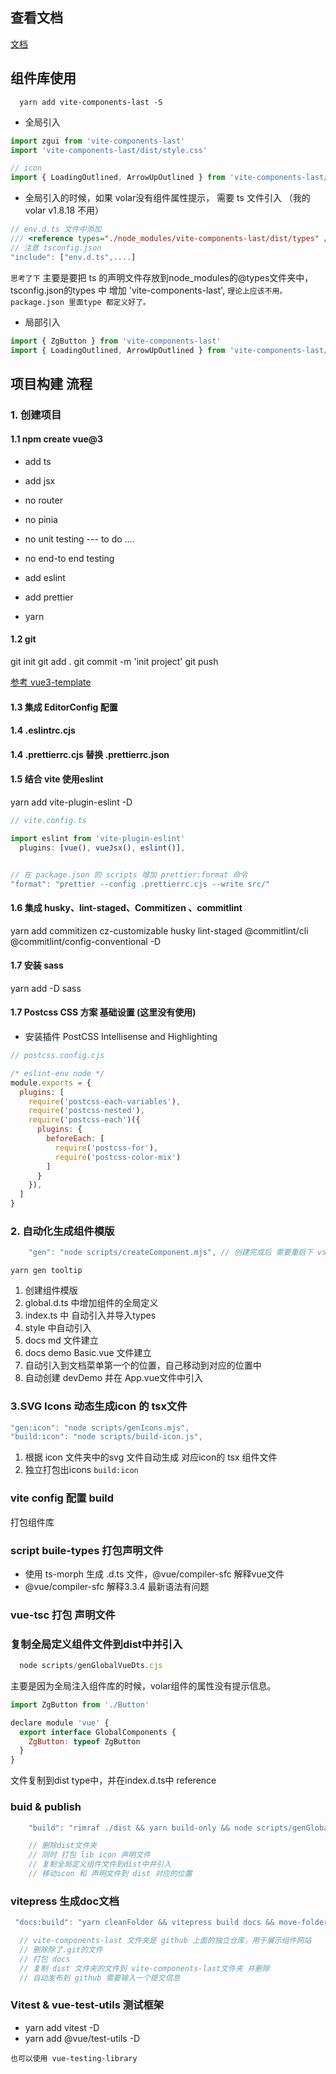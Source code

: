 ## 查看文档
[文档](https://ryanlyc.github.io/vite-components-last/components/button)

## 组件库使用
```shell
  yarn add vite-components-last -S
```
- 全局引入
```js
import zgui from 'vite-components-last'
import 'vite-components-last/dist/style.css'

// icon
import { LoadingOutlined, ArrowUpOutlined } from 'vite-components-last/icon'
```
- 全局引入的时候，如果 volar没有组件属性提示， 需要 ts 文件引入 （我的volar v1.8.18 不用）
```js
// env.d.ts 文件中添加
/// <reference types="./node_modules/vite-components-last/dist/types" />
// 注意 tsconfig.json
"include": ["env.d.ts",....]

```
`思考了下` 主要是要把 ts 的声明文件存放到node_modules的@types文件夹中， tsconfig.json的types 中 增加 'vite-components-last',
`理论上应该不用。package.json 里面type 都定义好了。`

- 局部引入
```js
import { ZgButton } from 'vite-components-last'
import { LoadingOutlined, ArrowUpOutlined } from 'vite-components-last/icon'
```



## 项目构建 流程
### 1. 创建项目 

#### 1.1 npm create vue@3

* add ts
* add jsx
* no router
* no pinia
* no unit testing --- to do ....
* no end-to end testing
* add eslint
* add prettier

* yarn

#### 1.2 git
git init
git add .
git commit -m 'init project'
git push

[参考 vue3-template](https://github.com/RyanLYC/vue3-template)

#### 1.3 集成 EditorConfig 配置
#### 1.4 .eslintrc.cjs
#### 1.4 .prettierrc.cjs 替换 .prettierrc.json
#### 1.5 结合 vite 使用eslint
yarn add vite-plugin-eslint -D

```ts
// vite.config.ts

import eslint from 'vite-plugin-eslint'
  plugins: [vue(), vueJsx(), eslint()],


// 在 package.json 的 scripts 增加 prettier:format 命令  
"format": "prettier --config .prettierrc.cjs --write src/"   

```

#### 1.6  集成 husky、lint-staged、Commitizen 、commitlint
yarn add commitizen cz-customizable husky lint-staged @commitlint/cli @commitlint/config-conventional -D 


#### 1.7 安装 sass
yarn add -D sass  
#### 1.7 Postcss CSS 方案 基础设置 (这里没有使用)
* 安装插件 PostCSS Intellisense and Highlighting

```js
// postcss.config.cjs

/* eslint-env node */
module.exports = {
  plugins: [
    require('postcss-each-variables'),
    require('postcss-nested'),
    require('postcss-each')({
      plugins: {
        beforeEach: [
          require('postcss-for'),
          require('postcss-color-mix')
        ]
      }
    }),
  ]
}
```

### 2. 自动化生成组件模版
```js
    "gen": "node scripts/createComponent.mjs", // 创建完成后 需要重启下 vscode， 否则很多类型提示错误 ，甚至vue文件都没有代码提示
```
`yarn gen tooltip`

1. 创建组件模版 
2. global.d.ts 中增加组件的全局定义
3. index.ts 中 自动引入并导入types
4. style 中自动引入
5. docs md 文件建立
6. docs demo Basic.vue 文件建立
7. 自动引入到文档菜单第一个的位置，自己移动到对应的位置中
8. 自动创建 devDemo 并在 App.vue文件中引入 

### 3.SVG Icons 动态生成icon 的 tsx文件
```js
"gen:icon": "node scripts/genIcons.mjs",
"build:icon": "node scripts/build-icon.js",
```
1. 根据 icon 文件夹中的svg 文件自动生成 对应icon的 tsx 组件文件
2. 独立打包出icons `build:icon`

### vite config 配置 build
打包组件库

### script buile-types 打包声明文件 
 * 使用 ts-morph 生成 .d.ts 文件，@vue/compiler-sfc 解释vue文件
 * @vue/compiler-sfc 解释3.3.4 最新语法有问题 

### vue-tsc 打包 声明文件

### 复制全局定义组件文件到dist中并引入
```js
  node scripts/genGlobalVueDts.cjs
```
主要是因为全局注入组件库的时候，volar组件的属性没有提示信息。
```js
import ZgButton from './Button'

declare module 'vue' {
  export interface GlobalComponents {
    ZgButton: typeof ZgButton
  }
}

```
文件复制到dist type中，并在index.d.ts中 reference

### buid & publish
```js
    "build": "rimraf ./dist && yarn build-only && node scripts/genGlobalVueDts.cjs && move-folder dist-icon dist/icon -d && move-folder dist-types dist/types -d",

    // 删除dist文件夹
    // 同时 打包 lib icon 声明文件
    // 复制全局定义组件文件到dist中并引入
    // 移动icon 和 声明文件到 dist 对应的位置
```

### vitepress 生成doc文档
```js
 "docs:build": "yarn cleanFolder && vitepress build docs && move-folder ./docs/.vitepress/dist ./docs/.vitepress/vite-components-last -d && yarn docs:release",

  // vite-components-last 文件夹是 github 上面的独立仓库，用于展示组件网站
  // 删除除了.git的文件
  // 打包 docs
  // 复制 dist 文件夹的文件到 vite-components-last文件夹 并删除
  // 自动发布到 github 需要输入一个提交信息
```

### Vitest & vue-test-utils 测试框架
* yarn add  vitest -D
* yarn add  @vue/test-utils -D

` 也可以使用 vue-testing-library `

